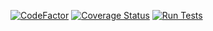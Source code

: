 [![CodeFactor](https://www.codefactor.io/repository/github/techmmunity/unique-login-system-bff/badge)](https://www.codefactor.io/repository/github/techmmunity/unique-login-system-bff) <space> [![Coverage Status](https://coveralls.io/repos/github/techmmunity/unique-login-system-bff/badge.svg?branch=master)](https://coveralls.io/github/techmmunity/unique-login-system-bff?branch=master) <space> [![Run Tests](https://github.com/techmmunity/unique-login-system-bff/actions/workflows/tests.yml/badge.svg?event=push)](https://github.com/techmmunity/unique-login-system-bff/actions/workflows/tests.yml)
